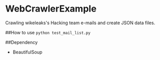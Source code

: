 # WebCrawlerExample

Crawling wikeleaks's Hacking team e-mails and create JSON data files. 

##How to use
```python test_mail_list.py``` 

##Dependency
 * BeautifulSoup
